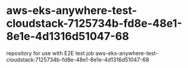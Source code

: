 # aws-eks-anywhere-test-cloudstack-7125734b-fd8e-48e1-8e1e-4d1316d51047-68
repository for use with E2E test job aws-eks-anywhere-test-cloudstack:7125734b-fd8e-48e1-8e1e-4d1316d51047-68
